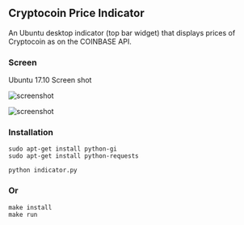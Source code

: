 ## Cryptocoin Price Indicator

An Ubuntu desktop indicator (top bar widget) that displays prices of Cryptocoin as on the COINBASE API.

### Screen 

Ubuntu 17.10 Screen shot

![screenshot](https://github.com/techstar-inc/cryptocoin-price/blob/master/img/screen.png)

![screenshot](https://github.com/techstar-inc/cryptocoin-price/blob/master/img/screen1.png)

### Installation

```
sudo apt-get install python-gi
sudo apt-get install python-requests
```

```
python indicator.py 
```

### Or 
```
make install
make run
```
